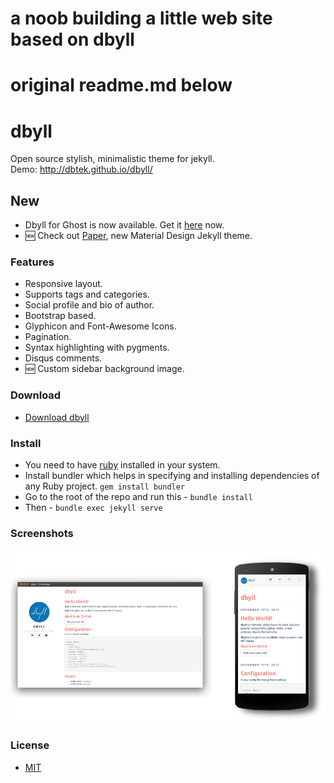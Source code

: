 # a noob building a little web site based on dbyll
# original readme.md below
dbyll
=====

Open source stylish, minimalistic theme for jekyll.  
Demo: http://dbtek.github.io/dbyll/

## New
- Dbyll for Ghost is now available. Get it [here](https://github.com/dbtek/dbyll-ghost) now.
- :new: Check out [Paper](https://github.com/dbtek/paper), new Material Design Jekyll theme.

### Features
- Responsive layout.
- Supports tags and categories.
- Social profile and bio of author.
- Bootstrap based.
- Glyphicon and Font-Awesome Icons.
- Pagination.
- Syntax highlighting with pygments.
- Disqus comments.
- :new: Custom sidebar background image.


### Download
* [Download dbyll](https://github.com/dbtek/dbyll/archive/master.zip)

### Install
- You need to have [ruby](https://www.ruby-lang.org/en/documentation/installation/) installed in your system.
- Install bundler which helps in specifying and installing dependencies of any Ruby project. ```gem install bundler```
- Go to the root of the repo and run this - ```bundle install```
- Then - ```bundle exec jekyll serve```

### Screenshots
![dbyll-screenshot](assets/media/dbyll-ss.png)

### License
- [MIT](http://opensource.org/licenses/MIT)
